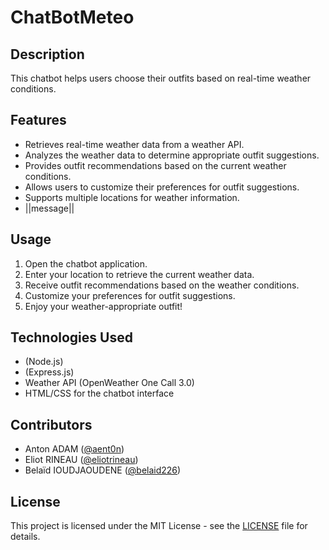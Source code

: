 # ChatBotMeteo
## Description
This chatbot helps users choose their outfits based on real-time weather conditions.

## Features
- Retrieves real-time weather data from a weather API.
- Analyzes the weather data to determine appropriate outfit suggestions.
- Provides outfit recommendations based on the current weather conditions.
- Allows users to customize their preferences for outfit suggestions.
- Supports multiple locations for weather information.
- ||message||

## Usage
1. Open the chatbot application.
2. Enter your location to retrieve the current weather data.
3. Receive outfit recommendations based on the weather conditions.
4. Customize your preferences for outfit suggestions.
5. Enjoy your weather-appropriate outfit!

## Technologies Used
- (Node.js)
- (Express.js)
- Weather API (OpenWeather One Call 3.0)
- HTML/CSS for the chatbot interface

## Contributors
- Anton ADAM ([@aent0n](https://github.com/aent0n))
- Eliot RINEAU ([@eliotrineau](https://github.com/eliotrineau))
- Belaïd IOUDJAOUDENE ([@belaid226](https://github.com/belaid226))

## License
This project is licensed under the MIT License - see the [LICENSE](LICENSE) file for details.
